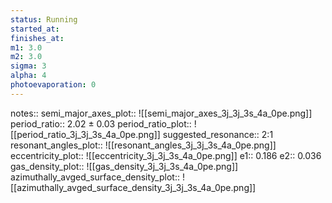```yaml
---
status: Running
started_at:
finishes_at:
m1: 3.0
m2: 3.0
sigma: 3
alpha: 4
photoevaporation: 0
---
```


notes::
semi_major_axes_plot:: ![[semi_major_axes_3j_3j_3s_4a_0pe.png]]
period_ratio:: 2.02 ± 0.03
period_ratio_plot:: ![[period_ratio_3j_3j_3s_4a_0pe.png]]
suggested_resonance:: 2:1
resonant_angles_plot:: ![[resonant_angles_3j_3j_3s_4a_0pe.png]]
eccentricity_plot:: ![[eccentricity_3j_3j_3s_4a_0pe.png]]
e1:: 0.186
e2:: 0.036
gas_density_plot:: ![[gas_density_3j_3j_3s_4a_0pe.png]]
azimuthally_avged_surface_density_plot:: ![[azimuthally_avged_surface_density_3j_3j_3s_4a_0pe.png]]
